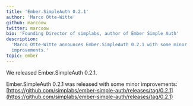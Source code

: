 ```yaml
---
title: 'Ember.SimpleAuth 0.2.1'
author: 'Marco Otte-Witte'
github: marcoow
twitter: marcoow
bio: 'Founding Director of simplabs, author of Ember Simple Auth'
description:
  'Marco Otte-Witte announces Ember.SimpleAuth 0.2.1 with some minor
  improvements.'
topic: ember
---
```


We released Ember.SimpleAuth 0.2.1.

<!--break-->

Ember.SimpleAuth 0.2.1 was released with some minor improvements:
[https://github.com/simplabs/ember-simple-auth/releases/tag/0.2.1](https://github.com/simplabs/ember-simple-auth/releases/tag/0.2.1)
